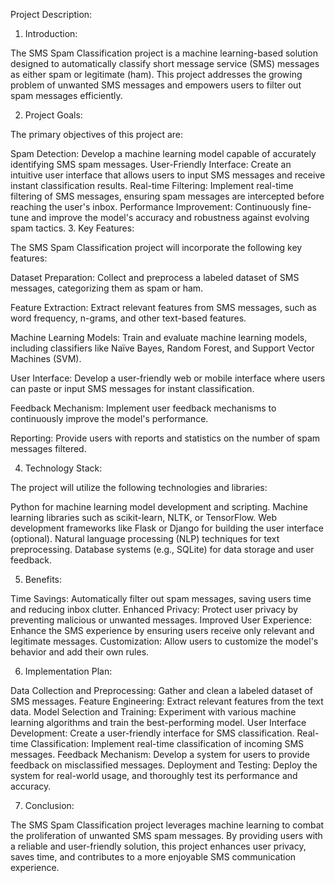 Project Description:

1. Introduction:

The SMS Spam Classification project is a machine learning-based solution designed to automatically classify short message service (SMS) messages as either spam or legitimate (ham). This project addresses the growing problem of unwanted SMS messages and empowers users to filter out spam messages efficiently.

2. Project Goals:

The primary objectives of this project are:

Spam Detection: Develop a machine learning model capable of accurately identifying SMS spam messages.
User-Friendly Interface: Create an intuitive user interface that allows users to input SMS messages and receive instant classification results.
Real-time Filtering: Implement real-time filtering of SMS messages, ensuring spam messages are intercepted before reaching the user's inbox.
Performance Improvement: Continuously fine-tune and improve the model's accuracy and robustness against evolving spam tactics.
3. Key Features:

The SMS Spam Classification project will incorporate the following key features:

Dataset Preparation: Collect and preprocess a labeled dataset of SMS messages, categorizing them as spam or ham.

Feature Extraction: Extract relevant features from SMS messages, such as word frequency, n-grams, and other text-based features.

Machine Learning Models: Train and evaluate machine learning models, including classifiers like Naïve Bayes, Random Forest, and Support Vector Machines (SVM).

User Interface: Develop a user-friendly web or mobile interface where users can paste or input SMS messages for instant classification.

Feedback Mechanism: Implement user feedback mechanisms to continuously improve the model's performance.

Reporting: Provide users with reports and statistics on the number of spam messages filtered.

4. Technology Stack:

The project will utilize the following technologies and libraries:

Python for machine learning model development and scripting.
Machine learning libraries such as scikit-learn, NLTK, or TensorFlow.
Web development frameworks like Flask or Django for building the user interface (optional).
Natural language processing (NLP) techniques for text preprocessing.
Database systems (e.g., SQLite) for data storage and user feedback.

5. Benefits:

Time Savings: Automatically filter out spam messages, saving users time and reducing inbox clutter.
Enhanced Privacy: Protect user privacy by preventing malicious or unwanted messages.
Improved User Experience: Enhance the SMS experience by ensuring users receive only relevant and legitimate messages.
Customization: Allow users to customize the model's behavior and add their own rules.

6. Implementation Plan:

Data Collection and Preprocessing: Gather and clean a labeled dataset of SMS messages.
Feature Engineering: Extract relevant features from the text data.
Model Selection and Training: Experiment with various machine learning algorithms and train the best-performing model.
User Interface Development: Create a user-friendly interface for SMS classification.
Real-time Classification: Implement real-time classification of incoming SMS messages.
Feedback Mechanism: Develop a system for users to provide feedback on misclassified messages.
Deployment and Testing: Deploy the system for real-world usage, and thoroughly test its performance and accuracy.

7. Conclusion:

The SMS Spam Classification project leverages machine learning to combat the proliferation of unwanted SMS spam messages. By providing users with a reliable and user-friendly solution, this project enhances user privacy, saves time, and contributes to a more enjoyable SMS communication experience.
